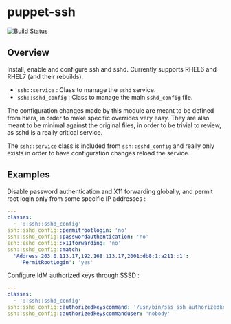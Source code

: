 # puppet-ssh

[![Build Status](https://travis-ci.org/thias/puppet-ssh.png?branch=master)](https://travis-ci.org/thias/puppet-ssh)

## Overview

Install, enable and configure ssh and sshd. Currently supports RHEL6 and
RHEL7 (and their rebuilds).

* `ssh::service` : Class to manage the `sshd` service.
* `ssh::sshd_config` : Class to manage the main `sshd_config` file.

The configuration changes made by this module are meant to be defined from
hiera, in order to make specific overrides very easy. They are also meant
to be minimal against the original files, in order to be trivial to review,
as sshd is a really critical service.

The `ssh::service` class is included from `ssh::sshd_config` and really only
exists in order to have configuration changes reload the service.

## Examples

Disable password authentication and X11 forwarding globally, and permit root
login only from some specific IP addresses :

```yaml
---
classes:
  - '::ssh::sshd_config'
ssh::sshd_config::permitrootlogin: 'no'
ssh::sshd_config::passwordauthentication: 'no'
ssh::sshd_config::x11forwarding: 'no'
ssh::sshd_config::match:
  'Address 203.0.113.17,192.168.113.17,2001:db8:1:a211::1':
    'PermitRootLogin': 'yes'
```

Configure IdM authorized keys through SSSD :

```yaml
---
classes:
  - '::ssh::sshd_config'
ssh::sshd_config::authorizedkeyscommand: '/usr/bin/sss_ssh_authorizedkeys'
ssh::sshd_config::authorizedkeyscommanduser: 'nobody'
```


